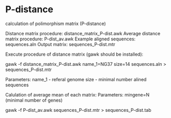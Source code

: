 # P-distance
calculation of polimorphism matrix (P-distance)

Distance matrix procedure: distance_matrix_P-dist.awk
Average distance matrix procedure: P-dist_av.awk
Example aligned sequences: sequences.aln
Output matrix: sequences_P-dist.mtr

Execute procedure of distance matrix (gawk should be installed):

gawk -f distance_matrix_P-dist.awk name_1=NG37 size=14 sequences.aln > sequences_P-dist.mtr

Parameters: name_1 - referal genome
            size - minimal number alined sequences


Calulation of average mean of each matrix:
Parameters: mingene=N (minimal number of genes)

gawk -f P-dist_av.awk sequences_P-dist.mtr > sequences_P-dist.tab
